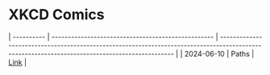 # XKCD Comics
| ---------- | -------------------------------------------------- | ---------------------------------------------------------------------------------------------------------------------------------------------- |
| 2024-06-10 | Paths                                              | [Link](./2024-06-10_Paths "Paths")                                                                                                             |
